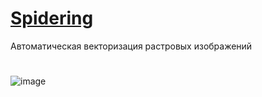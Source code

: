 # <a href="https://ivansavrikov.github.io/VectorizerWebApp/">Spidering</a>
<p>
  Автоматическая векторизация растровых изображений<br/>
</p>

#

![image](https://github.com/user-attachments/assets/17e5c8c7-7595-4f85-8172-44323b67b3a3)
